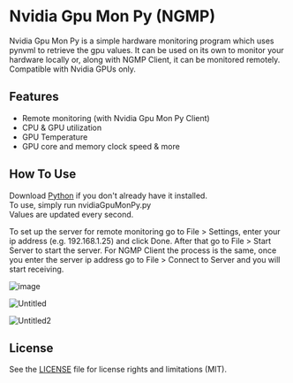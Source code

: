 # Nvidia Gpu Mon Py (NGMP)
Nvidia Gpu Mon Py is a simple hardware monitoring program which uses pynvml to retrieve the gpu values. It can be used on its own to monitor your hardware locally or, along with NGMP Client, it can be monitored remotely. Compatible with Nvidia GPUs only.

## Features
- Remote monitoring (with Nvidia Gpu Mon Py Client)
- CPU & GPU utilization
- GPU Temperature
- GPU core and memory clock speed & more

## How To Use
Download [Python](https://www.python.org/downloads/) if you don't already have it installed.  
To use, simply run nvidiaGpuMonPy.py  
Values are updated every second.

To set up the server for remote monitoring go to File > Settings, enter your ip address (e.g. 192.168.1.25) and click Done.
After that go to File > Start Server to start the server. For NGMP Client the process is the same, once you enter the server ip address go to File > Connect to Server and you will start receiving.  

![image](https://user-images.githubusercontent.com/33243825/133905965-cc333d3f-631a-4ccb-9e5b-61604352f442.png)  
  
![Untitled](https://user-images.githubusercontent.com/33243825/133906074-4cd5d40e-c5ef-48ee-bf91-b398e758fede.png)   
  
![Untitled2](https://user-images.githubusercontent.com/33243825/133906178-f8878428-84e1-4b59-afa5-4a03b9f71e38.png)

## License

See the [LICENSE](LICENSE) file for license rights and limitations (MIT).
